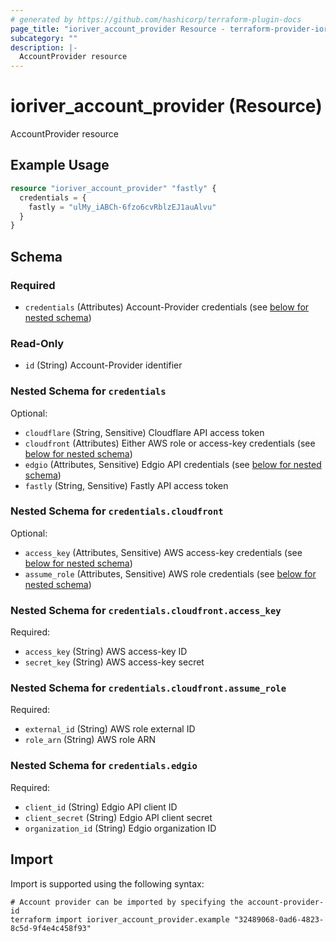 ```yaml
---
# generated by https://github.com/hashicorp/terraform-plugin-docs
page_title: "ioriver_account_provider Resource - terraform-provider-ioriver"
subcategory: ""
description: |-
  AccountProvider resource
---
```


# ioriver_account_provider (Resource)

AccountProvider resource

## Example Usage

```terraform
resource "ioriver_account_provider" "fastly" {
  credentials = {
    fastly = "ulMy_iABCh-6fzo6cvRblzEJ1auAlvu"
  }
}
```

<!-- schema generated by tfplugindocs -->
## Schema

### Required

- `credentials` (Attributes) Account-Provider credentials (see [below for nested schema](#nestedatt--credentials))

### Read-Only

- `id` (String) Account-Provider identifier

<a id="nestedatt--credentials"></a>
### Nested Schema for `credentials`

Optional:

- `cloudflare` (String, Sensitive) Cloudflare API access token
- `cloudfront` (Attributes) Either AWS role or access-key credentials (see [below for nested schema](#nestedatt--credentials--cloudfront))
- `edgio` (Attributes, Sensitive) Edgio API credentials (see [below for nested schema](#nestedatt--credentials--edgio))
- `fastly` (String, Sensitive) Fastly API access token

<a id="nestedatt--credentials--cloudfront"></a>
### Nested Schema for `credentials.cloudfront`

Optional:

- `access_key` (Attributes, Sensitive) AWS access-key credentials (see [below for nested schema](#nestedatt--credentials--cloudfront--access_key))
- `assume_role` (Attributes, Sensitive) AWS role credentials (see [below for nested schema](#nestedatt--credentials--cloudfront--assume_role))

<a id="nestedatt--credentials--cloudfront--access_key"></a>
### Nested Schema for `credentials.cloudfront.access_key`

Required:

- `access_key` (String) AWS access-key ID
- `secret_key` (String) AWS access-key secret


<a id="nestedatt--credentials--cloudfront--assume_role"></a>
### Nested Schema for `credentials.cloudfront.assume_role`

Required:

- `external_id` (String) AWS role external ID
- `role_arn` (String) AWS role ARN



<a id="nestedatt--credentials--edgio"></a>
### Nested Schema for `credentials.edgio`

Required:

- `client_id` (String) Edgio API client ID
- `client_secret` (String) Edgio API client secret
- `organization_id` (String) Edgio organization ID

## Import

Import is supported using the following syntax:

```shell
# Account provider can be imported by specifying the account-provider-id
terraform import ioriver_account_provider.example "32489068-0ad6-4823-8c5d-9f4e4c458f93"
```

